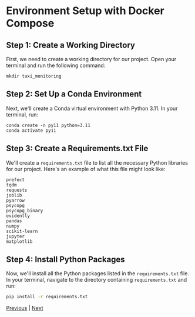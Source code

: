 # Environment Setup with Docker Compose

## Step 1: Create a Working Directory

First, we need to create a working directory for our project. Open your terminal and run the following command:

```
mkdir taxi_monitoring
```

## Step 2: Set Up a Conda Environment

Next, we'll create a Conda virtual environment with Python 3.11. In your terminal, run:

```
conda create -n py11 python=3.11
conda activate py11
```


## Step 3: Create a Requirements.txt File

We'll create a `requirements.txt` file to list all the necessary Python libraries for our project. Here's an example of what this file might look like:

```
prefect
tqdm
requests
joblib
pyarrow
psycopg
psycopg_binary
evidently 
pandas
numpy
scikit-learn
jupyter
matplotlib
```

## Step 4: Install Python Packages

Now, we'll install all the Python packages listed in the `requirements.txt` file. In your terminal, navigate to the directory containing `requirements.txt` and run:

```bash
pip install -r requirements.txt
```

[Previous](scheme.md) | [Next](docker_compose.md)
